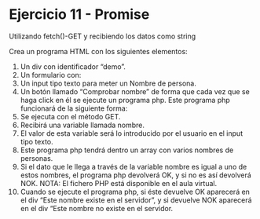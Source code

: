 # Ejercicio 11 - Promise

Utilizando fetch()-GET y recibiendo los datos como string

Crea un programa HTML con los siguientes elementos:
1. Un div con identificador “demo”.
2. Un formulario con:
1. Un input tipo texto para meter un Nombre de persona.
2. Un botón llamado “Comprobar nombre” de forma que cada vez que se haga click en
él se ejecute un programa php. Este programa php funcionará de la siguiente forma:
1. Se ejecuta con el método GET.
2. Recibirá una variable llamada nombre.
3. El valor de esta variable será lo introducido por el usuario en el input tipo texto.
4. Este programa php tendrá dentro un array con varios nombres de personas.
5. Si el dato que le llega a través de la variable nombre es igual a uno de estos
nombres, el programa php devolverá OK, y si no es así devolverá NOK.
NOTA: El fichero PHP está disponible en el aula virtual.
3. Cuando se ejecute el programa php, si éste devuelve OK aparecerá en el div “Este
nombre existe en el servidor”, y si devuelve NOK aparecerá en el div “Este nombre
no existe en el servidor.
